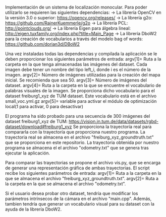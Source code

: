 Implementación de un sistema de localización monocular.
Para poder utilizarlo se requieren las siguientes dependencias:
-> La librería OpenCV en la versión 3.0 o superior: https://opencv.org/releases/
-> La librería g2o: https://github.com/RainerKuemmerle/g2o
-> La librería PCL: http://pointclouds.org/
-> La librería Eigen para álgebra lineal: http://eigen.tuxfamily.org/index.php?title=Main_Page
-> La librería DboW2 para la creación de vocabularios a través del modelo bag of words: https://github.com/dorian3d/DBoW2

Una vez instaladas todas las dependencias y compilada la aplicación se le deben proporcionar los siguientes parámetros de entrada:
argv[1]= Ruta a la carpeta en la que tenga almacenadas las imágenes del dataset. Cada imagen debe tener un nombre del tipo
         left_i, donde i es el número de la imagen.
argv[2]= Número de imágenes utilizadas para la creación del mapa inicial. Se recomienda que sea 50.
argv[3]= Número de imágenes del dataset. 
argv[4]= Ruta a la carpeta en la que se encuentre el vocabulario de palabras visuales de la imagen. Se proporciona dicho vocabulario para el dataset freiburg1_xyz de TUM dataset. Este vocabulario está en el archivo small_voc.yml.gz
argv[5]= variable para activar el módulo de optimización local(1 para activar, 0 para desactivar)

El programa ha sido probado para una secuencia de 300 imágenes del dataset freiburg1_xyz de TUM: https://vision.in.tum.de/data/datasets/rgbd-dataset/download#freiburg1_xyz
Se proporciona la trayectoría real para compararla con la trayectoría que proporciona nuestro programa.
La trayectoria real se almacena en el archivo "freiburg_xyz_groundtruth.txt" que se proporciona en este repositorio.
La trayectoria obtenida por nuestro programa se almacena el el archivo "odometry.txt" que se genera tras ejecutar la aplicación.

Para comparar las trayectorias se propone el archivo vis.py, que se encarga de generar una representación gráfica 
de ambas trayectorias. El script recibe los siguientes parámetros de entrada:
argv[1]= Ruta a la carpeta en la que se almacena el archivo "freiburg_xyz_groundtruth.txt".
argv[2]= Ruta a la carpeta en la que se almacena el archivo "odometry.txt".

Si el usuario desea probar otro dataset, tendría que modificar los parámetros intrínsecos de la cámara en el archivo "main.cpp".
Además, tambien tendría que generar un vocabulario visual para su dataset con la ayuda de la librería DboW2.

